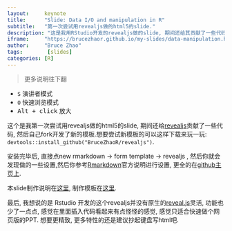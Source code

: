 ```yaml
---
layout:     keynote
title:      "Slide: Data I/O and manipulation in R"
subtitle:   "第一次尝试用revealjs做的html5的slide."
description: "这是我用RStudio开发的revealjs做的slide, 期间还给其贡献了一些代码, 自己还做了一个新的模板. :grin: 想要瞧瞧究竟有多炫酷, 请大胆戳我."
iframe:     "https://brucezhaor.github.io/my-slides/data-manipulation.html#/"
author:     "Bruce Zhao"
tags:        [slides]
categories: [R]
---
```


> 更多说明往下翻

<ul>
<li><code>S</code> 演讲者模式</li>
<li><code>O</code> 快速浏览模式</li>
<li><kbd>Alt + click</kbd> 放大</li>
</ul> 

这个是我第一次尝试用revealjs做的html5的slide, 期间还给[revealjs](https://github.com/rstudio/revealjs)贡献了一些代码, 然后自己fork开发了新的模板.想要尝试新模板的可以这样下载来玩一玩: <code>devtools::install_github("BruceZhaoR/revealjs")</code>.

安装完毕后, 直接点new rmarkdown -> form template -> revealjs , 然后你就会发现做的一些设置,然后你参考[Rmarkdown](http://rmarkdown.rstudio.com/revealjs_presentation_format.html)官方说明进行设置, 更全的在[github主页上](https://github.com/rstudio/revealjs/blob/master/README.md).

本slide制作说明在[这里](https://github.com/BruceZhaoR/my-slides/blob/master/revealjs/instruction.md), 制作模板在[这里](https://github.com/BruceZhaoR/my-slides/blob/master/revealjs/template.Rmd).

最后, 我想说的是 Rstudio 开发的这个revealjs并没有原生的[reveal.js](https://github.com/hakimel/reveal.js)灵活, 功能也少了一点点, 感觉在里面插入代码看起来有点怪怪的感觉, 感觉只适合快速做个网页版的PPT. 想要更精致, 更多特性的还是建议抄起键盘写html吧.